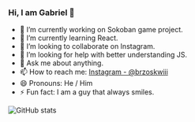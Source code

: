 ### Hi, I am Gabriel 👋
- 🔭 I’m currently working on Sokoban game project.
- 🌱 I’m currently learning React.
- 👯 I’m looking to collaborate on Instagram.
- 🤔 I’m looking for help with better understanding JS.
- 💬 Ask me about anything.
- 📫 How to reach me: <a href="https://www.instagram.com/brzoskwiii/" rel="nofollow">Instagram - @brzoskwiii</a>
- 😄 Pronouns: He / Him
- ⚡ Fun fact: I am a guy that always smiles.
<img src="https://github-readme-stats.vercel.app/api?username=Brzoskwi&&show_icons=true&title_color=ffffff&icon_color=bb2acf&text_color=daf7dc&bg_color=151515" alt="GitHub stats">
